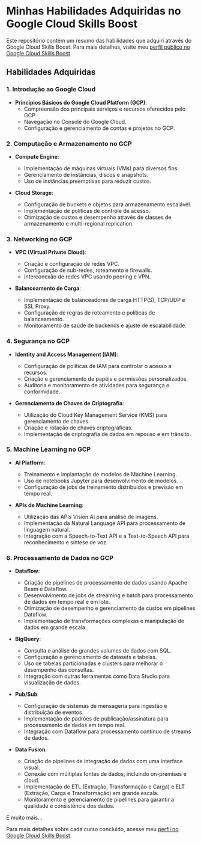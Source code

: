 # Minhas Habilidades Adquiridas no Google Cloud Skills Boost

Este repositório contém um resumo das habilidades que adquiri através do Google Cloud Skills Boost. Para mais detalhes, visite meu [perfil público no Google Cloud Skills Boost](https://www.cloudskillsboost.google/public_profiles/fd8fb2b7-0679-4c5d-849e-9f185c2f328e).

## Habilidades Adquiridas

### 1. Introdução ao Google Cloud

- **Princípios Básicos do Google Cloud Platform (GCP)**:
  - Compreensão dos principais serviços e recursos oferecidos pelo GCP.
  - Navegação no Console do Google Cloud.
  - Configuração e gerenciamento de contas e projetos no GCP.

### 2. Computação e Armazenamento no GCP

- **Compute Engine**:
  - Implementação de máquinas virtuais (VMs) para diversos fins.
  - Gerenciamento de instâncias, discos e snapshots.
  - Uso de instâncias preemptivas para reduzir custos.

- **Cloud Storage**:
  - Configuração de buckets e objetos para armazenamento escalável.
  - Implementação de políticas de controle de acesso.
  - Otimização de custos e desempenho através de classes de armazenamento e multi-regional replication.

### 3. Networking no GCP

- **VPC (Virtual Private Cloud)**:
  - Criação e configuração de redes VPC.
  - Configuração de sub-redes, roteamento e firewalls.
  - Interconexão de redes VPC usando peering e VPN.

- **Balanceamento de Carga**:
  - Implementação de balanceadores de carga HTTP(S), TCP/UDP e SSL Proxy.
  - Configuração de regras de roteamento e políticas de balanceamento.
  - Monitoramento de saúde de backends e ajuste de escalabilidade.

### 4. Segurança no GCP

- **Identity and Access Management (IAM)**:
  - Configuração de políticas de IAM para controlar o acesso a recursos.
  - Criação e gerenciamento de papéis e permissões personalizados.
  - Auditoria e monitoramento de atividades para segurança e conformidade.

- **Gerenciamento de Chaves de Criptografia**:
  - Utilização do Cloud Key Management Service (KMS) para gerenciamento de chaves.
  - Criação e rotação de chaves criptográficas.
  - Implementação de criptografia de dados em repouso e em trânsito.

### 5. Machine Learning no GCP

- **AI Platform**:
  - Treinamento e implantação de modelos de Machine Learning.
  - Uso de notebooks Jupyter para desenvolvimento de modelos.
  - Configuração de jobs de treinamento distribuídos e previsão em tempo real.

- **APIs de Machine Learning**:
  - Utilização das APIs Vision AI para análise de imagens.
  - Implementação da Natural Language API para processamento de linguagem natural.
  - Integração com a Speech-to-Text API e a Text-to-Speech API para reconhecimento e síntese de voz.

### 6. Processamento de Dados no GCP

- **Dataflow**:
  - Criação de pipelines de processamento de dados usando Apache Beam e Dataflow.
  - Desenvolvimento de jobs de streaming e batch para processamento de dados em tempo real e em lote.
  - Otimização de desempenho e gerenciamento de custos em pipelines Dataflow.
  - Implementação de transformações complexas e manipulação de dados em grande escala.

- **BigQuery**:
  - Consulta e análise de grandes volumes de dados com SQL.
  - Configuração e gerenciamento de datasets e tabelas.
  - Uso de tabelas particionadas e clusters para melhorar o desempenho das consultas.
  - Integração com outras ferramentas como Data Studio para visualização de dados.

- **Pub/Sub**:
  - Configuração de sistemas de mensageria para ingestão e distribuição de eventos.
  - Implementação de padrões de publicação/assinatura para processamento de dados em tempo real.
  - Integração com Dataflow para processamento contínuo de streams de dados.

- **Data Fusion**:
  - Criação de pipelines de integração de dados com uma interface visual.
  - Conexão com múltiplas fontes de dados, incluindo on-premises e cloud.
  - Implementação de ETL (Extração, Transformação e Carga) e ELT (Extração, Carga e Transformação) em grande escala.
  - Monitoramento e gerenciamento de pipelines para garantir a qualidade e consistência dos dados.

E muito mais...

Para mais detalhes sobre cada curso concluído, acesse meu [perfil no Google Cloud Skills Boost](https://www.cloudskillsboost.google/public_profiles/fd8fb2b7-0679-4c5d-849e-9f185c2f328e).
